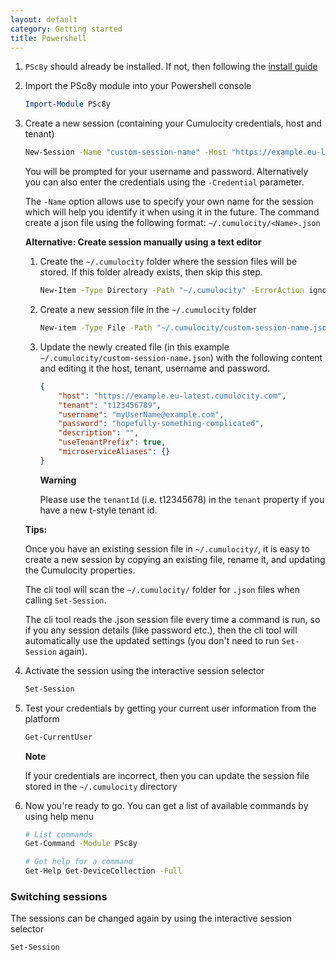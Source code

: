 ```yaml
---
layout: default
category: Getting started
title: Powershell
---
```


1. `PSc8y` should already be installed. If not, then following the [install guide](/docs/1-powershell-installation/)

1. Import the PSc8y module into your Powershell console

    ```powershell
    Import-Module PSc8y
    ```

1. Create a new session (containing your Cumulocity credentials, host and tenant)

    ```sh
    New-Session -Name "custom-session-name" -Host "https://example.eu-latest.cumulocity.com" -Tenant "t123456789"
    ```

    You will be prompted for your username and password. Alternatively you can also enter the credentials using the `-Credential` parameter.

    The `-Name` option allows use to specify your own name for the session which will help you identify it when using it in the future. The command create a json file using the following format: `~/.cumulocity/<Name>.json`

    **Alternative: Create session manually using a text editor**

    1. Create the `~/.cumulocity` folder where the session files will be stored. If this folder already exists, then skip this step.

        ```sh
        New-Item -Type Directory -Path "~/.cumulocity" -ErrorAction ignore
        ```

    1. Create a new session file in the `~/.cumulocity` folder
    
        ```sh
        New-item -Type File -Path "~/.cumulocity/custom-session-name.json"
        ```

    1. Update the newly created file (in this example `~/.cumulocity/custom-session-name.json`) with the following content and editing it the host, tenant, username and password.

        ```json
        {
            "host": "https://example.eu-latest.cumulocity.com",
            "tenant": "t123456789",
            "username": "myUserName@example.com",
            "password": "hopefully-something-complicated",
            "description": "",
            "useTenantPrefix": true,
            "microserviceAliases": {}
        }
        ```

        **Warning**

        Please use the `tenantId` (i.e. t12345678) in the `tenant` property if you have a new t-style tenant id.

    **Tips:**

    Once you have an existing session file in `~/.cumulocity/`, it is easy to create a new session by copying an existing file, rename it, and updating the Cumulocity properties.
    
    The cli tool will scan the `~/.cumulocity/` folder for `.json` files when calling `Set-Session`.
    
    The cli tool reads the .json session file every time a command is run, so if you any session details (like password etc.), then the cli tool will automatically use the updated settings (you don't need to run `Set-Session` again).


1. Activate the session using the interactive session selector

    ```sh
    Set-Session
    ```

1. Test your credentials by getting your current user information from the platform

    ```sh
    Get-CurrentUser
    ```

    **Note**

    If your credentials are incorrect, then you can update the session file stored in the `~/.cumulocity` directory

1. Now you're ready to go. You can get a list of available commands by using help menu

    ```sh
    # List commands
    Get-Command -Module PSc8y

    # Get help for a command
    Get-Help Get-DeviceCollection -Full
    ```

### Switching sessions

The sessions can be changed again by using the interactive session selector

```sh
Set-Session
```
